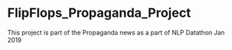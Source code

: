 # FlipFlops_Propaganda_Project
This project is part of the Propaganda news as a part of NLP Datathon Jan 2019
